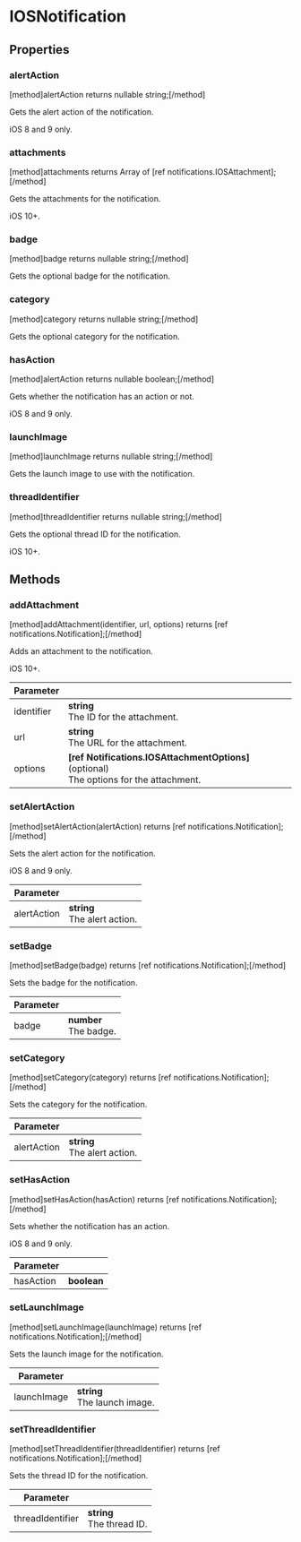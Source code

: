 # IOSNotification

## Properties

### alertAction
[method]alertAction returns nullable string;[/method]

Gets the alert action of the notification.

iOS 8 and 9 only.

### attachments
[method]attachments returns Array of [ref notifications.IOSAttachment];[/method]

Gets the attachments for the notification.

iOS 10+.

### badge
[method]badge returns nullable string;[/method]

Gets the optional badge for the notification.

### category
[method]category returns nullable string;[/method]

Gets the optional category for the notification.

### hasAction
[method]alertAction returns nullable boolean;[/method]

Gets whether the notification has an action or not.

iOS 8 and 9 only.

### launchImage
[method]launchImage returns nullable string;[/method]

Gets the launch image to use with the notification.

### threadIdentifier
[method]threadIdentifier returns nullable string;[/method]

Gets the optional thread ID for the notification.

iOS 10+.

## Methods

### addAttachment
[method]addAttachment(identifier, url, options) returns [ref notifications.Notification];[/method]

Adds an attachment to the notification.

iOS 10+.

| Parameter |         |
| --------- | ------- |
| identifier  | **string** <br /> The ID for the attachment. |
| url  | **string** <br /> The URL for the attachment. |
| options  | **[ref Notifications.IOSAttachmentOptions]** (optional) <br /> The options for the attachment. |

### setAlertAction
[method]setAlertAction(alertAction) returns [ref notifications.Notification];[/method]

Sets the alert action for the notification.

iOS 8 and 9 only.

| Parameter |         |
| --------- | ------- |
| alertAction  | **string** <br /> The alert action. |

### setBadge
[method]setBadge(badge) returns [ref notifications.Notification];[/method]

Sets the badge for the notification.

| Parameter |         |
| --------- | ------- |
| badge  | **number** <br /> The badge. |

### setCategory
[method]setCategory(category) returns [ref notifications.Notification];[/method]

Sets the category for the notification.

| Parameter |         |
| --------- | ------- |
| alertAction  | **string** <br /> The alert action. |

### setHasAction
[method]setHasAction(hasAction) returns [ref notifications.Notification];[/method]

Sets whether the notification has an action.

iOS 8 and 9 only.

| Parameter |         |
| --------- | ------- |
| hasAction  | **boolean** |

### setLaunchImage
[method]setLaunchImage(launchImage) returns [ref notifications.Notification];[/method]

Sets the launch image for the notification.

| Parameter |         |
| --------- | ------- |
| launchImage  | **string** <br /> The launch image. |

### setThreadIdentifier
[method]setThreadIdentifier(threadIdentifier) returns [ref notifications.Notification];[/method]

Sets the thread ID for the notification.

| Parameter |         |
| --------- | ------- |
| threadIdentifier  | **string** <br /> The thread ID. |